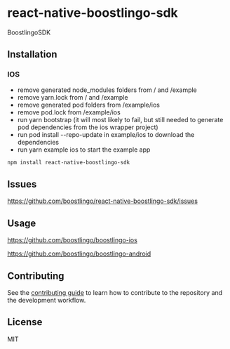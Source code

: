 # react-native-boostlingo-sdk

BoostlingoSDK

## Installation

### IOS

- remove generated node_modules folders from / and /example
- remove yarn.lock from / and /example
- remove generated pod folders from /example/ios
- remove pod.lock from /example/ios
- run yarn bootstrap (it will most likely to fail, but still needed to generate pod dependencies from the ios wrapper project)
- run pod install --repo-update in example/ios to download the dependencies
- run yarn example ios to start the example app

```sh
npm install react-native-boostlingo-sdk
```

## Issues

https://github.com/boostlingo/react-native-boostlingo-sdk/issues

## Usage

https://github.com/boostlingo/boostlingo-ios

https://github.com/boostlingo/boostlingo-android

## Contributing

See the [contributing guide](CONTRIBUTING.md) to learn how to contribute to the repository and the development workflow.

## License

MIT
